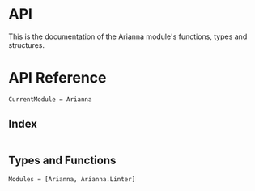 # API

This is the documentation of the Arianna module's functions, types and structures.

# API Reference

```@meta
CurrentModule = Arianna
```

## Index

```@index
```

## Types and Functions

```@autodocs
Modules = [Arianna, Arianna.Linter]
```
